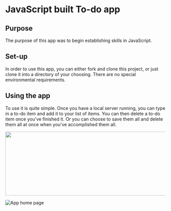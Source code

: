 # JavaScript built To-do app

## Purpose

The purpose of this app was to begin establishing skills in JavaScript. 

## Set-up

In order to use this app, you can either fork and clone this project, or just clone it into a directory of your choosing. There are no special environmental requirements.

## Using the app

To use it is quite simple. Once you have a local server running, you can type in a to-do item and add it to your list of items. You can then delete a to-do item once you've finished it. Or you can choose to save them all and delete them all at once when you've accomplished them all.

<p align="center">
  <img width="600" height="200" src="https://www.python.org/python-.png">
</p>

![App home page](https://i.ibb.co/zZQHbpq/Screen-Shot-2020-12-04-at-8-47-28-AM.png)
